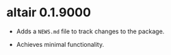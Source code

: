 # altair 0.1.9000

* Adds a `NEWS.md` file to track changes to the package.

* Achieves minimal functionality.
